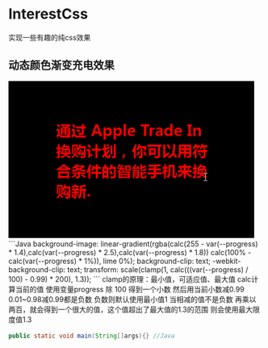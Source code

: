 # InterestCss
实现一些有趣的纯css效果

## 动态颜色渐变充电效果
<img src="./EffectPicture/1.gif">
```Java
background-image: linear-gradient(rgba(calc(255 - var(--progress) * 1.4),calc(var(--progress) * 2.5),calc(var(--progress) * 1.8)) calc(100% - calc(var(--progress) * 1%)), lime 0%);
background-clip: text;
-webkit-background-clip: text;
transform: scale(clamp(1, calc(((var(--progress) / 100) - 0.99) * 200), 1.3));
```
clamp的原理：最小值，可适应值、最大值
calc计算当前的值  使用变量progress 除 100 得到一个小数
然后用当前小数减0.99 0.01~0.98减0.99都是负数 负数则默认使用最小值1
当相减的值不是负数  再乘以两百，就会得到一个很大的值，这个值超出了最大值的1.3的范围
则会使用最大限度值1.3  

```Java
public static void main(String[]args){} //Java
```
